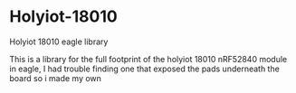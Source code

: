 # Holyiot-18010
Holyiot 18010 eagle library

This is a library for the full footprint of the holyiot 18010 nRF52840 module in eagle, I had trouble finding one that exposed the pads underneath the board so i made my own
